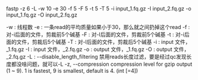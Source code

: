 fastp -z 6 -L -w 10 -e 30 -f 5 -F 5 -t 5 -T 5 -i input_1.fq.gz -I input_2.fq.gz -o input_1.fq.gz -O input_2.fq.gz


-w : 线程数
-e : 一条read的平均质量如果小于30，那么就之间扔掉这个read
-f : 对-i后面的文件，剪裁前5个碱基
-F : 对-I后面的文件，剪裁前5个碱基
-t : 对-i后面的文件，剪裁后5个碱基
-T : 对-I后面的文件，剪裁后5个碱基
-i : input 文件，_1.fq.gz 
-I : input 文件，_2.fq.gz 
-o : output 文件，_1.fq.gz 
-O : output 文件，_2.fq.gz 
-L : --disable_length_filtering 禁用reads长度过滤，要是经过qc发现长度都没啥问题，就可以-L
-z, --compression compression level for gzip output (1 ~ 9). 1 is fastest, 9 is smallest, default is 4. (int [=4])
